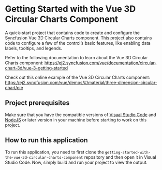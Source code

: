 # Getting Started with the Vue 3D Circular Charts Component

A quick-start project that contains code to create and configure the Syncfusion Vue 3D Circular Charts component. This project also contains code to configure a few of the control’s basic features, like enabling data labels, tooltips, and legends.   
 
Refer to the following documentation to learn about the Vue 3D Circular Charts component: 
https://ej2.syncfusion.com/vue/documentation/circular-chart-3d/vue-3-getting-started  

Check out this online example of the Vue 3D Circular Charts component:
https://ej2.syncfusion.com/vue/demos/#/material/three-dimension-circular-chart/pie

## Project prerequisites
Make sure that you have the compatible versions of [Visual Studio Code](https://code.visualstudio.com/download ) and [NodeJS](https://nodejs.org/en/download) or later version in your machine before starting to work on this project.

## How to run this application
To run this application, you need to first clone the `getting-started-with-the-vue-3d-circular-charts-component` repository and then open it in Visual Studio Code. Now, simply build and run your project to view the output.
